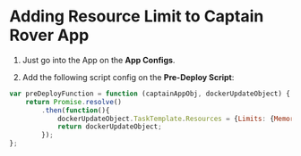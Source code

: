 # Adding Resource Limit to Captain Rover App

1. Just go into the App on the **App Configs**.

2. Add the following script config on the **Pre-Deploy Script**:

```js
var preDeployFunction = function (captainAppObj, dockerUpdateObject) {
    return Promise.resolve()
        .then(function(){
            dockerUpdateObject.TaskTemplate.Resources = {Limits: {MemoryBytes: 300000000}};
            return dockerUpdateObject;
        });
};
```